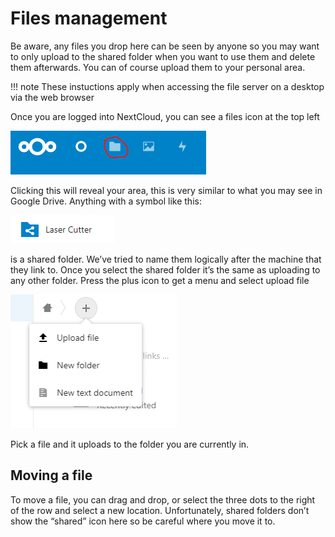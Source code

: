# Files management
Be aware, any files you drop here can be seen by anyone so you may want to only upload to the shared folder when you want to use them and delete them afterwards. You can of course upload them to your personal area. 

!!! note 
    These instuctions apply when accessing the file server on a desktop via the web browser

Once you are logged into NextCloud, you can see a files icon at the top left

![Home folder](homeFolder.png)

Clicking this will reveal your area, this is very similar to what you may see in Google Drive. 
Anything with a symbol like this:

![Laser share folder](LaserShare.png)

is a shared folder. We’ve tried to name them logically after the machine that they link to. 
Once you select the shared folder it’s the same as uploading to any other folder. 
Press the plus icon to get a menu and select upload file

![Plus](UploadFile.png)


Pick a file and it uploads to the folder you are currently in.

## Moving a file
To move a file, you can drag and drop, or select the three dots to the right of the row and select a new location. Unfortunately, shared folders don’t show the “shared” icon here so be careful where you move it to. 

